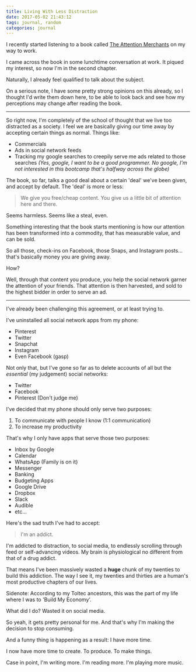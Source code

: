 ```yaml
---
title: Living With Less Distraction
date: 2017-05-02 21:43:12
tags: journal, random
categories: journal
---
```


I recently started listening to a book called [The Attention Merchants](https://www.amazon.com/Attention-Merchants-Scramble-Inside-Heads/dp/0385352018) on my way to work.

I came across the book in some lunchtime conversation at work. It piqued my interest, so now I'm in the second chapter.

Naturally, I already feel qualified to talk about the subject.

On a serious note, I have some pretty strong opinions on this already, so I thought I'd write them down here, to be able to look back and see how my perceptions may change after reading the book.

---

So right now, I'm completely of the school of thought that we live too distracted as a society. I feel we are basically giving our time away by accepting certain things as normal. Things like:

* Commercials
* Ads in social network feeds
* Tracking my google searches to creepily serve me ads related to those searches *(Yes, google, I want to be a good programmer. No google, I'm not interested in this bootcamp that's halfway across the globe)*

The book, so far, talks a good deal about a certain 'deal' we've been given, and accept by default. The 'deal' is more or less:

> We give you free/cheap content. You give us a little bit of attention here and there.

Seems harmless. Seems like a steal, even.

Something interesting that the book starts mentioning is how our attention has been transformed into a commodity, that has measurable value, and can be sold.

So all those, check-ins on Facebook, those Snaps, and Instagram posts... that's basically money you are giving away.

How?

Well, through that content you produce, you help the social network garner the attention of your friends. That attention is then harvested, and sold to the highest bidder in order to serve an ad.

---

I've already been challenging this agreement, or at least trying to.

I've uninstalled all social network apps from my phone:

* Pinterest
* Twitter
* Snapchat
* Instagram
* Even Facebook (gasp)

Not only that, but I've gone so far as to delete accounts of all but the *essential* (my judgement) social networks:

* Twitter
* Facebook
* Pinterest (Don't judge me)

I've decided that my phone should only serve two purposes:

1. To communicate with people I know (1:1 communication)
1. To increase my productivity

That's why I only have apps that serve those two purposes:

* Inbox by Google
* Calendar
* WhatsApp (Family is on it)
* Messenger
* Banking
* Budgeting Apps
* Google Drive
* Dropbox
* Slack
* Audible
* etc...

Here's the sad truth I've had to accept:

> I'm an addict.

I'm addicted to distraction, to social media, to endlessly scrolling through feed or self-advancing videos. My brain is physiological no different from that of a drug addict.

That means I've been massively wasted a **huge** chunk of my twenties to build this addiction. The way I see it, my twenties and thirties are a human's most productive chapters of our lives.

Sidenote: According to my Toltec ancestors, this was the part of my life where I was to 'Build My Economy'.

What did I do? Wasted it on social media.

So yeah, it gets pretty personal for me. And that's why I'm making the decision to stop consuming.

And a funny thing is happening as a result: I have more time.

I now have more time to create. To produce. To make things.

Case in point, I'm writing more. I'm reading more. I'm playing more music.
